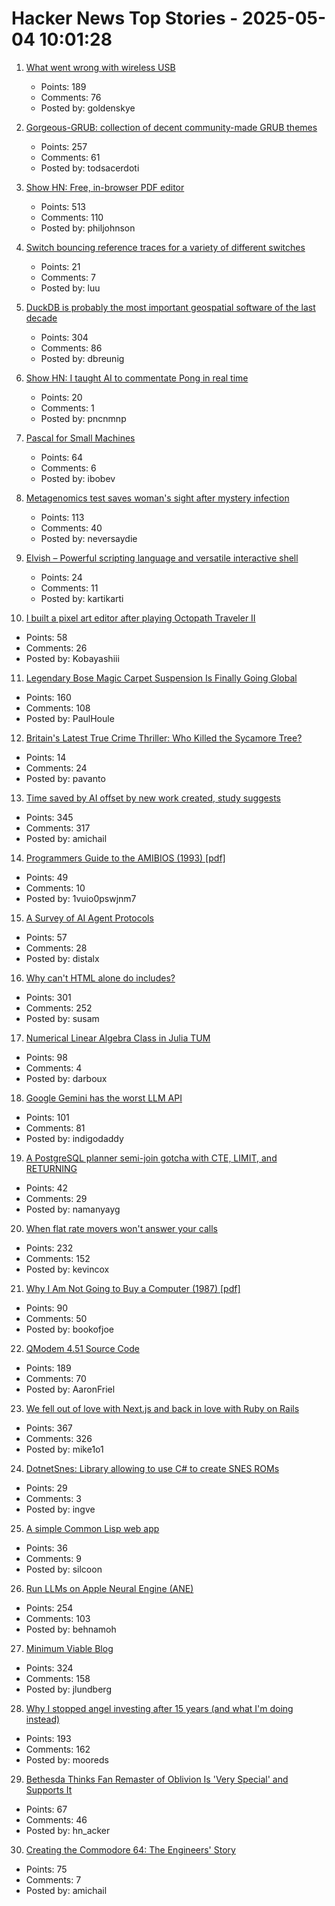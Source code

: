 # Hacker News Top Stories - 2025-05-04 10:01:28

1. [What went wrong with wireless USB](http://oldvcr.blogspot.com/2025/05/what-went-wrong-with-wireless-usb.html)
   - Points: 189
   - Comments: 76
   - Posted by: goldenskye

2. [Gorgeous-GRUB: collection of decent community-made GRUB themes](https://github.com/Jacksaur/Gorgeous-GRUB)
   - Points: 257
   - Comments: 61
   - Posted by: todsacerdoti

3. [Show HN: Free, in-browser PDF editor](https://breezepdf.com)
   - Points: 513
   - Comments: 110
   - Posted by: philjohnson

4. [Switch bouncing reference traces for a variety of different switches](https://github.com/gsuberland/switch_bouncing)
   - Points: 21
   - Comments: 7
   - Posted by: luu

5. [DuckDB is probably the most important geospatial software of the last decade](https://www.dbreunig.com/2025/05/03/duckdb-is-the-most-impactful-geospatial-software-in-a-decade.html)
   - Points: 304
   - Comments: 86
   - Posted by: dbreunig

6. [Show HN: I taught AI to commentate Pong in real time](https://github.com/pncnmnp/xpong)
   - Points: 20
   - Comments: 1
   - Posted by: pncnmnp

7. [Pascal for Small Machines](http://pascal.hansotten.com/)
   - Points: 64
   - Comments: 6
   - Posted by: ibobev

8. [Metagenomics test saves woman's sight after mystery infection](https://www.bbc.co.uk/news/articles/czx45vze0vyo)
   - Points: 113
   - Comments: 40
   - Posted by: neversaydie

9. [Elvish – Powerful scripting language and versatile interactive shell](https://github.com/elves/elvish)
   - Points: 24
   - Comments: 11
   - Posted by: kartikarti

10. [I built a pixel art editor after playing Octopath Traveler II](undefined)
   - Points: 58
   - Comments: 26
   - Posted by: Kobayashiii

11. [Legendary Bose Magic Carpet Suspension Is Finally Going Global](https://www.thedrive.com/news/legendary-bose-magic-carpet-suspension-is-finally-going-global)
   - Points: 160
   - Comments: 108
   - Posted by: PaulHoule

12. [Britain's Latest True Crime Thriller: Who Killed the Sycamore Tree?](https://www.wsj.com/world/uk/sycamore-gap-tree-cut-down-criminal-investigation-9b52cf3a)
   - Points: 14
   - Comments: 24
   - Posted by: pavanto

13. [Time saved by AI offset by new work created, study suggests](https://arstechnica.com/ai/2025/05/time-saved-by-ai-offset-by-new-work-created-study-suggests/)
   - Points: 345
   - Comments: 317
   - Posted by: amichail

14. [Programmers Guide to the AMIBIOS (1993) [pdf]](http://bitsavers.org/pdf/americanMegatrends/Programmers_Guide_to_the_AMIBIOS_1993.pdf)
   - Points: 49
   - Comments: 10
   - Posted by: 1vuio0pswjnm7

15. [A Survey of AI Agent Protocols](https://arxiv.org/abs/2504.16736)
   - Points: 57
   - Comments: 28
   - Posted by: distalx

16. [Why can't HTML alone do includes?](https://frontendmasters.com/blog/seeking-an-answer-why-cant-html-alone-do-includes/)
   - Points: 301
   - Comments: 252
   - Posted by: susam

17. [Numerical Linear Algebra Class in Julia TUM](https://venkovic.github.io/NLA-for-CS-and-IE.html)
   - Points: 98
   - Comments: 4
   - Posted by: darboux

18. [Google Gemini has the worst LLM API](https://venki.dev/notes/google-gemini-is-bad)
   - Points: 101
   - Comments: 81
   - Posted by: indigodaddy

19. [A PostgreSQL planner semi-join gotcha with CTE, LIMIT, and RETURNING](https://www.shayon.dev/post/2025/119/a-postgresql-planner-gotcha-with-ctes-delete-and-limit/)
   - Points: 42
   - Comments: 29
   - Posted by: namanyayg

20. [When flat rate movers won't answer your calls](https://aphyr.com/posts/381-when-flat-rate-movers-wont-answer-your-calls)
   - Points: 232
   - Comments: 152
   - Posted by: kevincox

21. [Why I Am Not Going to Buy a Computer (1987) [pdf]](https://classes.matthewjbrown.net/teaching-files/philtech/berry-computer.pdf)
   - Points: 90
   - Comments: 50
   - Posted by: bookofjoe

22. [QModem 4.51 Source Code](https://github.com/AaronFriel/qmodem-4.51)
   - Points: 189
   - Comments: 70
   - Posted by: AaronFriel

23. [We fell out of love with Next.js and back in love with Ruby on Rails](https://hardcover.app/blog/part-1-how-we-fell-out-of-love-with-next-js-and-back-in-love-with-ruby-on-rails-inertia-js)
   - Points: 367
   - Comments: 326
   - Posted by: mike1o1

24. [DotnetSnes: Library allowing to use C# to create SNES ROMs](https://github.com/KallDrexx/DotnetSnes)
   - Points: 29
   - Comments: 3
   - Posted by: ingve

25. [A simple Common Lisp web app](https://www.scotto.me/blog/a-simple-common-lisp-web-app/)
   - Points: 36
   - Comments: 9
   - Posted by: silcoon

26. [Run LLMs on Apple Neural Engine (ANE)](https://github.com/Anemll/Anemll)
   - Points: 254
   - Comments: 103
   - Posted by: behnamoh

27. [Minimum Viable Blog](https://ostwilkens.se/blog/setting-up-blog)
   - Points: 324
   - Comments: 158
   - Posted by: jlundberg

28. [Why I stopped angel investing after 15 years (and what I'm doing instead)](https://halletecco.substack.com/p/why-i-stopped-angel-investing-after)
   - Points: 193
   - Comments: 162
   - Posted by: mooreds

29. [Bethesda Thinks Fan Remaster of Oblivion Is 'Very Special' and Supports It](https://kotaku.com/bethesda-oblivion-remastered-skyblivion-mod-support-1851778773)
   - Points: 67
   - Comments: 46
   - Posted by: hn_acker

30. [Creating the Commodore 64: The Engineers' Story](https://spectrum.ieee.org/commodore-64)
   - Points: 75
   - Comments: 7
   - Posted by: amichail

